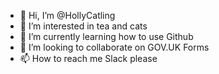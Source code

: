 - 👋 Hi, I’m @HollyCatling
- 👀 I’m interested in tea and cats
- 🌱 I’m currently learning how to use Github
- 💞️ I’m looking to collaborate on GOV.UK Forms
- 📫 How to reach me Slack please

<!---
HollyCatling/HollyCatling is a ✨ special ✨ repository because its `README.md` (this file) appears on your GitHub profile.
You can click the Preview link to take a look at your changes.
--->
